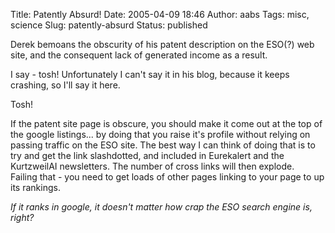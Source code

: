 Title: Patently Absurd!
Date: 2005-04-09 18:46
Author: aabs
Tags: misc, science
Slug: patently-absurd
Status: published

Derek bemoans the obscurity of his patent description on the ESO(?) web site, and the consequent lack of generated income as a result.

I say - tosh! Unfortunately I can't say it in his blog, because it keeps crashing, so I'll say it here.

Tosh!

If the patent site page is obscure, you should make it come out at the top of the google listings... by doing that you raise it's profile without relying on passing traffic on the ESO site. The best way I can think of doing that is to try and get the link slashdotted, and included in Eurekalert and the KurtzweilAI newsletters. The number of cross links will then explode.  
Failing that - you need to get loads of other pages linking to your page to up its rankings.

*If it ranks in google, it doesn't matter how crap the ESO search engine is, right?*
